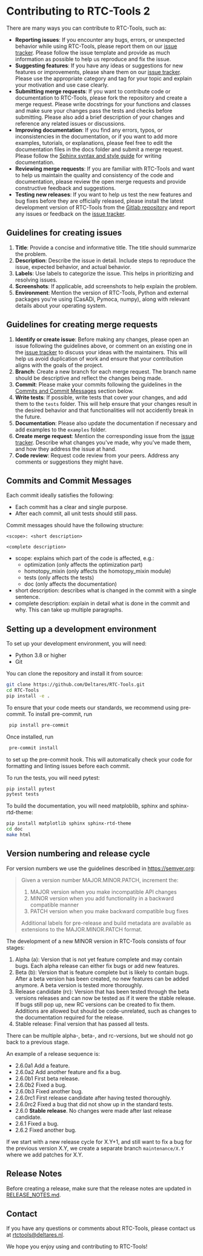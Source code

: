 # Contributing to RTC-Tools 2

There are many ways you can contribute to RTC-Tools, such as:

- **Reporting issues**: If you encounter any bugs, errors, or unexpected behavior while using RTC-Tools, 
please report them on our [issue tracker](https://gitlab.com/deltares/rtc-tools/-/issues).
Please follow the issue template and provide as much information as possible to help us reproduce and fix the issue.
- **Suggesting features**: If you have any ideas or suggestions for new features or improvements, 
please share them on our [issue tracker](https://gitlab.com/deltares/rtc-tools/-/issues).
Please use the appropriate category and tag for your topic and explain your motivation and use case clearly.
- **Submitting merge requests**: If you want to contribute code or documentation to RTC-Tools, 
please fork the repository and create a merge request.
Please write docstrings for your functions and classes and make sure your changes pass the tests and checks before submitting.
Please also add a brief description of your changes and reference any related issues or discussions.
- **Improving documentation**: If you find any errors, typos, or inconsistencies in the documentation,
 or if you want to add more examples, tutorials, or explanations, 
 please feel free to edit the documentation files in the docs folder and submit a merge request.
Please follow the [Sphinx syntax and style guide](https://www.sphinx-doc.org/en/master/usage/restructuredtext/basics.html) for writing documentation.
- **Reviewing merge requests**: If you are familiar with RTC-Tools and want to help us maintain the quality and consistency of the code and documentation,
 please review the open merge requests and provide constructive feedback and suggestions.
- **Testing new releases**: If you want to help us test the new features and bug fixes before they are officially released, 
please install the latest development version of RTC-Tools from the [Gitlab repository](https://gitlab.com/deltares/rtc-tools)
 and report any issues or feedback on the [issue tracker](https://gitlab.com/deltares/rtc-tools/-/issues).

## Guidelines for creating issues
1. **Title**: Provide a concise and informative title. The title should summarize the problem.
2. **Description**: Describe the issue in detail. Include steps to reproduce the issue, expected behavior, and actual behavior.
3. **Labels**: Use labels to categorize the issue. This helps in prioritizing and resolving issues.
4. **Screenshots**: If applicable, add screenshots to help explain the problem.
5. **Environment**: Mention the version of RTC-Tools, Python and external packages you're using (CasADi, Pymoca, numpy), along with relevant details about your operating system.


## Guidelines for creating merge requests
1. **Identify or create issue**: Before making any changes, please open an issue following the guidelines above, or comment on an existing one in the  [issue tracker](https://gitlab.com/deltares/rtc-tools/-/issues) to discuss your ideas with the maintainers.
This will help us avoid duplication of work and ensure that your contribution aligns with the goals of the project.
2. **Branch**: Create a new branch for each merge request. The branch name should be descriptive and reflect the changes being made.
3. **Commit**: Please make your commits following the guidelines in the [Commits and Commit Messages](#commits-and-commit-messages) section below.
4. **Write tests**: If possible, write tests that cover your changes, and add them to the `tests` folder.
This will help ensure that your changes result in the desired behavior and that functionalities will not accidently break in the future.
5. **Documentation**: Please also update the documentation if necessary and add examples to the `examples` folder.
6. **Create merge request**: Mention the corresponding issue from the [issue tracker](https://gitlab.com/deltares/rtc-tools/-/issues).
Describe what changes you've made, why you've made them, and how they address the issue at hand.
7. **Code review**: Request code review from your peers. Address any comments or suggestions they might have.


## Commits and Commit Messages

Each commit ideally satisfies the following:

- Each commit has a clear and single purpose.
- After each commit, all unit tests should still pass.

Commit messages should have the following structure:

```text
<scope>: <short description>

<complete description>
```

- scope: explains which part of the code is affected, e.g.:
    - optimization (only affects the optimization part)
    - homotopy_mixin (only affects the homotopy_mixin module)
    - tests (only affects the tests)
    - doc (only affects the documentation)
- short description: describes what is changed in the commit with a single sentence.
- complete description: explain in detail what is done in the commit and why.
    This can take up multiple paragraphs.


## Setting up a development environment

To set up your development environment, you will need:

- Python 3.8 or higher
- Git

You can clone the repository and install it from source:

```bash
git clone https://github.com/Deltares/RTC-Tools.git
cd RTC-Tools
pip install -e .
```

To ensure that your code meets our standards, we recommend using pre-commit.
To install pre-commit, run
```bash
 pip install pre-commit
 ```
Once installed, run
```bash
 pre-commit install
 ```
to set up the pre-commit hook. This will
automatically check your code for formatting and linting issues before each
commit.


To run the tests, you will need pytest:

```bash
pip install pytest
pytest tests
```

To build the documentation, you will need matploblib, sphinx and sphinx-rtd-theme:

```bash
pip install matplotlib sphinx sphinx-rtd-theme
cd doc
make html
```

## Version numbering and release cycle

For version numbers we use the guidelines described in <https://semver.org>:

> Given a version number MAJOR.MINOR.PATCH, increment the:
> 
> 1. MAJOR version when you make incompatible API changes
> 2. MINOR version when you add functionality in a backward compatible manner
> 3. PATCH version when you make backward compatible bug fixes
> 
> Additional labels for pre-release and build metadata are available
> as extensions to the MAJOR.MINOR.PATCH format.

The development of a new MINOR version in RTC-Tools consists of four stages:

1. Alpha (a): Version that is not yet feature complete and may contain bugs.
    Each alpha release can either fix bugs or add new features.
2. Beta (b): Version that is feature complete but is likely to contain bugs.
    After a beta version has been created, no new features can be added anymore.
    A beta version is tested more thoroughly.
3. Release candidate (rc): Version that has been tested through the beta versions releases
    and can now be tested as if it were the stable release.
    If bugs still pop up, new RC versions can be created to fix them.
    Additions are allowed but should be code-unrelated,
    such as changes to the documentation required for the release.
4. Stable release: Final version that has passed all tests.

There can be multiple alpha-, beta-, and rc-versions,
but we should not go back to a previous stage.

An example of a release sequence is:

- 2.6.0a1 Add a feature.
- 2.6.0a2 Add another feature and fix a bug.
- 2.6.0b1 First beta release.
- 2.6.0b2 Fixed a bug.
- 2.6.0b3 Fixed another bug.
- 2.6.0rc1 First release candidate after having tested thoroughly.
- 2.6.0rc2 Fixed a bug that did not show up in the standard tests.
- 2.6.0 **Stable release**.
    No changes were made after last release candidate.
- 2.6.1 Fixed a bug.
- 2.6.2 Fixed another bug.

If we start with a new release cycle for X.Y+1,
and still want to fix a bug for the previous version X.Y,
we create a separate branch `maintenance/X.Y` where we add patches for X.Y.

## Release Notes

Before creating a release, make sure that the release notes are updated in
[RELEASE_NOTES.md](RELEASE_NOTES.md).


## Contact

If you have any questions or comments about RTC-Tools, please contact us at rtctools@deltares.nl.

We hope you enjoy using and contributing to RTC-Tools!